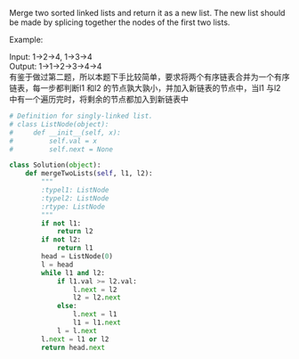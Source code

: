 Merge two sorted linked lists and return it as a new list. The new list should be made by splicing together the nodes of the first two lists.

Example:

Input: 1->2->4, 1->3->4  
Output: 1->1->2->3->4->4  
有鉴于做过第二题，所以本题下手比较简单，要求将两个有序链表合并为一个有序链表，每一步都判断l1 和l2 的节点孰大孰小，并加入新链表的节点中，当l1 与l2 中有一个遍历完时，将剩余的节点都加入到新链表中

```python
# Definition for singly-linked list.
# class ListNode(object):
#     def __init__(self, x):
#         self.val = x
#         self.next = None

class Solution(object):
    def mergeTwoLists(self, l1, l2):
        """
        :typel1: ListNode
        :typel2: ListNode
        :rtype: ListNode
        """
        if not l1:
            return l2
        if not l2:
            return l1
        head = ListNode(0)
        l = head
        while l1 and l2:
            if l1.val >= l2.val:
                l.next = l2
                l2 = l2.next
            else:
                l.next = l1
                l1 = l1.next
            l = l.next
        l.next = l1 or l2
        return head.next
```
